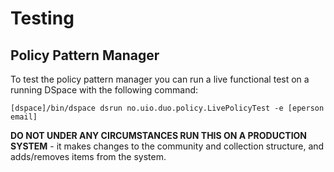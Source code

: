 # Testing

## Policy Pattern Manager

To test the policy pattern manager you can run a live functional test on a running DSpace with the following command:

    [dspace]/bin/dspace dsrun no.uio.duo.policy.LivePolicyTest -e [eperson email]
    
**DO NOT UNDER ANY CIRCUMSTANCES RUN THIS ON A PRODUCTION SYSTEM** - it makes changes to the community and collection structure, and adds/removes items from the system.
    